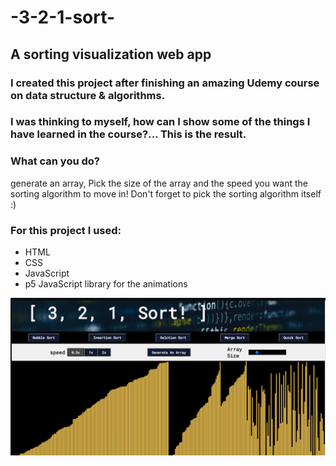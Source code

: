 # -3-2-1-sort-
## A sorting visualization web app

### I created this project after finishing an amazing Udemy course on data structure & algorithms.
### I was thinking to myself, how can I show some of the things I have learned in the course?... This is the result.
### What can you do?
generate an array,
Pick the size of the array and the speed you want the sorting algorithm to move in!
Don't forget to pick the sorting algorithm itself :)

### For this project I used:
- HTML 
- CSS
- JavaScript 
- p5 JavaScript library for the animations

<img src="sort.png" alt="sortimage" width="700"/>

